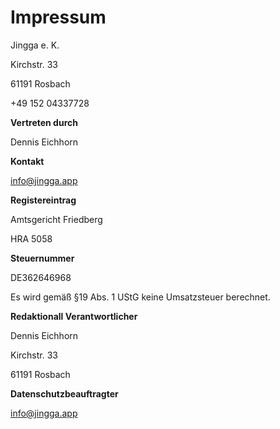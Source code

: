 # Impressum

Jingga e. K.

Kirchstr. 33

61191 Rosbach

+49 152 04337728

**Vertreten durch**

Dennis Eichhorn

**Kontakt**

info@jingga.app

**Registereintrag**

Amtsgericht Friedberg

HRA 5058

**Steuernummer**

DE362646968

Es wird gemäß §19 Abs. 1 UStG keine Umsatzsteuer berechnet.

**Redaktionall Verantwortlicher**

Dennis Eichhorn

Kirchstr. 33

61191 Rosbach

**Datenschutzbeauftragter**

info@jingga.app